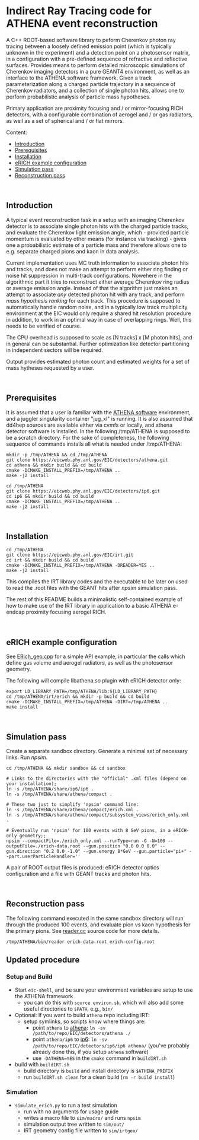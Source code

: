 Indirect Ray Tracing code for ATHENA event reconstruction
=========================================================

  A C++ ROOT-based software library to peform Cherenkov photon ray 
tracing between a loosely defined emission point (which is typically 
unknown in the experiment) and a detection point on a photosensor
matrix, in a configuration with a pre-defined sequence of refractive 
and reflective surfaces. Provides means to perform detailed microscopic 
simulations of Cherenkov imaging detectors in a pure GEANT4 environment, 
as well as an interface to the ATHENA software framework. Given a track 
parameterization along a charged particle trajectory in a sequence of 
Cherenkov radiators, and a collection of single photon hits, allows one 
to perform probabilistic analysis of particle mass hypotheses. 

  Primary application are proximity focusing and / or mirror-focusing RICH 
detectors, with a configurable combination of aerogel and / or gas radiators, 
as well as a set of spherical and / or flat mirrors.  

 Content:

 * [Introduction](#introduction)
 * [Prerequisites](#prerequisites)
 * [Installation](#installation)
 * [eRICH example configuration](#erich-example-configuration)
 * [Simulation pass](#simulation-pass)
 * [Reconstruction pass](#reconstruction-pass)

<br/>

Introduction
------------

  A typical event reconstruction task in a setup with an imaging Cherenkov 
detector is to associate single photon hits with the charged particle tracks, 
and evaluate the Cherenkov light emission angle, which - provided particle 
momentum is evaluated by other means (for instance via tracking) - gives one a probabilistic 
estimate of a particle mass and therefore allows one to e.g. separate charged
pions and kaon in data analysis.

  Current implementation uses MC truth information to associate photon hits and 
tracks, and does not make an attempt to perform either ring finding or noise 
hit suppression in multi-track configurations. Nowehere in the algorithmic
part it tries to reconstruct either average Cherenkov ring radius or average 
emission angle. Instead of that the algorithm just makes an attempt to associate 
*any* detected photon hit with any track, and perform *mass hypothesis ranking* for 
each track. This procedure is supposed to automatically handle random noise, and 
in a typically low track multiplicity environment at the EIC would only require 
a shared hit resolution procedure in addition, to work in an optimal way in case 
of overlapping rings. Well, this needs to be verified of course.

  The CPU overhead is supposed to scale as [N tracks] x [M photon hits], and in 
general can be substantial. Further optimization like detector partitioning in 
independent sectors will be required.

  Output provides estimated photon count and estimated weights for a set of  mass 
hytheses requested by a user.

<br/>

Prerequisites
-------------

  It is assumed that a user ia familiar with the [ATHENA software](https://eic.phy.anl.gov/ip6) 
environment, and a juggler singularity container "jug_xl" is running. It is also assumed 
that dd4hep sources are available either via cvmfs or locally, and athena detector software 
is installed. In the following /tmp/ATHENA is supposed to be a scratch directory. For the sake of 
completeness, the following sequence of commands installs all what is needed under /tmp/ATHENA:

```
mkdir -p /tmp/ATHENA && cd /tmp/ATHENA
git clone https://eicweb.phy.anl.gov/EIC/detectors/athena.git
cd athena && mkdir build && cd build
cmake -DCMAKE_INSTALL_PREFIX=/tmp/ATHENA ..
make -j2 install

cd /tmp/ATHENA
git clone https://eicweb.phy.anl.gov/EIC/detectors/ip6.git
cd ip6 && mkdir build && cd build
cmake -DCMAKE_INSTALL_PREFIX=/tmp/ATHENA ..
make -j2 install
```

<br/>

Installation
------------

```
cd /tmp/ATHENA
git clone https://eicweb.phy.anl.gov/EIC/irt.git
cd irt && mkdir build && cd build
cmake -DCMAKE_INSTALL_PREFIX=/tmp/ATHENA -DREADER=YES ..
make -j2 install
```

  This compiles the IRT library codes and the executable to be later on used to read the .root
files with the GEANT hits after *npsim* simulation pass. 

  The rest of this README builds a minimalistic self-contained example of how to make use of the 
IRT library in application to a basic ATHENA e-endcap proximity focusing aerogel RICH.

<br/>

eRICH example configuration
---------------------------

  See [ERich_geo.cpp](erich/src/ERich_geo.cpp) for a simple API example, in particular the calls
which define gas volume and aerogel radiators, as well as the photosensor geometry.

  The following will compile libathena.so plugin with eRICH detector only:

```
export LD_LIBRARY_PATH=/tmp/ATHENA/lib:${LD_LIBRARY_PATH}
cd /tmp/ATHENA/irt/erich && mkdir -p build && cd build
cmake -DCMAKE_INSTALL_PREFIX=/tmp/ATHENA -DIRT=/tmp/ATHENA ..
make install
```

<br/>

Simulation pass
---------------

  Create a separate sandbox directory. Generate a minimal set of necessary links. Run *npsim*.

```
cd /tmp/ATHENA && mkdir sandbox && cd sandbox

# Links to the directories with the "official" .xml files (depend on your installation);
ln -s /tmp/ATHENA/share/ip6/ip6 .
ln -s /tmp/ATHENA/share/athena/compact .

# These two just to simplify 'npsim' command line:
ln -s /tmp/ATHENA/share/athena/compact/erich.xml .
ln -s /tmp/ATHENA/share/athena/compact/subsystem_views/erich_only.xml .

# Eventually run 'npsim' for 100 events with 8 GeV pions, in a eRICH-only geometry;;
npsim --compactFile=./erich_only.xml --runType=run -G -N=100 --outputFile=./erich-data.root --gun.position "0.0 0.0 0.0" --gun.direction "0.2 0.0 -1.0" --gun.energy 8*GeV --gun.particle="pi+" --part.userParticleHandler=''
```

  A pair of ROOT output files is produced: eRICH detector optics configuration and 
a file with GEANT tracks and photon hits.

<br/>

Reconstruction pass
-------------------

  The following command executed in the same sandbox directory will run through the produced 100 events,
and evaluate pion vs kaon hypothesis for the primary pions. See [reader.cc](reader/reader.cc)
source code for more details.
  
```
/tmp/ATHENA/bin/reader erich-data.root erich-config.root
```


Updated procedure
-----------------

### Setup and Build

- Start `eic-shell`, and be sure your environment variables are setup to use
  the ATHENA framework
  - you can do this with `source environ.sh`, which will also add some
    useful directories to `$PATH`, e.g., `bin/`
- Optional: If you want to build `athena` repo including IRT: 
  - setup symlinks, so scripts know where things are:
    - point `athena` to [athena](https://eicweb.phy.anl.gov/EIC/detectors/athena):
      `ln -sv /path/to/repo/EIC/detectors/athena ./`
    - point `athena/ip6` to [ip6](https://eicweb.phy.anl.gov/EIC/detectors/ip6):
      `ln -sv /path/to/repo/EIC/detectors/ip6/ip6 athena/`
      (you've probably already done this, if you setup `athena` software)
    - use `-DATHENA=YES` in the `cmake` command in `buildIRT.sh`
- build with `buildIRT.sh`
  - build directory is `build` and install directory is
    `$ATHENA_PREFIX`
  - run `buildIRT.sh clean` for a clean build (`rm -r build install`)

### Simulation

- `simulate_erich.py` to run a test simulation
  - run with no arguments for usage guide
  - writes a macro file to `sim/macro/` and runs `npsim`
  - simulation output tree written to `sim/out/`
  - IRT geometry config file written to `sim/irtgeo/`
